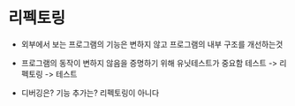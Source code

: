 # 리펙토링



- 외부에서 보는 프로그램의 기능은 변하지 않고 프로그램의 내부 구조를 개선하는것

- 프로그램의 동작이 변하지 않음을 증명하기 위해 유닛테스트가 중요함
테스트 -> 리펙토링 -> 테스트

- 디버깅은? 기능 추가는? 리펙토링이 아니다
